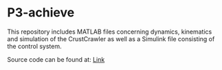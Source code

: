 # P3-achieve
This repository includes MATLAB files concerning dynamics, kinematics and simulation of the CrustCrawler as well as a Simulink file consisting of the control system.

Source code can be found at: [Link](https://github.com/SorenMV/P3-crust)

